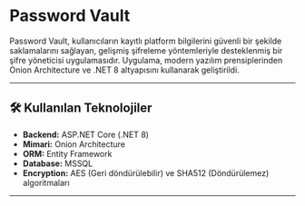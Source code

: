 # **Password Vault**

Password Vault, kullanıcıların kayıtlı platform bilgilerini güvenli bir şekilde saklamalarını sağlayan, gelişmiş şifreleme yöntemleriyle desteklenmiş bir şifre yöneticisi uygulamasıdır. Uygulama, modern yazılım prensiplerinden Onion Architecture ve .NET 8 altyapısını kullanarak geliştirildi.

---

## 🛠 **Kullanılan Teknolojiler**

- **Backend:** ASP.NET Core (.NET 8)
- **Mimari:** Onion Architecture
- **ORM:** Entity Framework
- **Database:** MSSQL
- **Encryption:** AES (Geri döndürülebilir) ve SHA512 (Döndürülemez) algoritmaları

---



